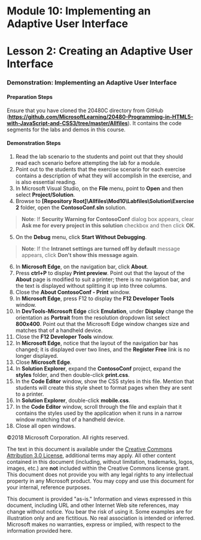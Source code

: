 # Module 10: Implementing an Adaptive User Interface

# Lesson 2: Creating an Adaptive User Interface

### Demonstration: Implementing an Adaptive User Interface

#### Preparation Steps

Ensure that you have cloned the 20480C directory from GitHub (**https://github.com/MicrosoftLearning/20480-Programming-in-HTML5-with-JavaScript-and-CSS3/tree/master/Allfiles**). It contains the code segments for the labs and demos in this course.

#### Demonstration Steps

1.	Read the lab scenario to the students and point out that they should read each scenario before attempting the lab for a module.
2.	Point out to the students that the exercise scenario for each exercise contains a description of what they will accomplish in the exercise, and is also essential reading.
3.  In Microsoft Visual Studio, on the **File** menu, point to **Open** and then select **Project/Solution**.
4.	Browse to **[Repository Root]\Allfiles\Mod10\Labfiles\Solution\Exercise 2** folder, open the **ContosoConf.sln** solution.
>**Note**: If **Security Warning for ContosoConf** dialog box appears, clear **Ask me for every project in this solution** checkbox and then click **OK**.
5.	On the **Debug** menu, click **Start Without Debugging**.

>**Note**: If the **Intranet settings are turned off by default** message appears, click **Don’t show this message again**.

6.	In **Microsoft Edge**, on the navigation bar, click **About**.
7.	Press **ctrl+P** to display **Print preview**. Point out that the layout of the **About** page is modified to suit a printer; there is no navigation bar, and the text is displayed without splitting it up into three columns.
8.  Close the **About ContosoConf - Print** window.
9.	In **Microsoft Edge**, press F12 to display the **F12 Developer Tools** window.
10. In **DevTools-Microsoft Edge** click **Emulation**, under **Display** change the orientation as **Portrait** from the resolution dropdown list select **800x400**. Point out that the Microsoft Edge window changes size and matches that of a handheld device.
11.	Close the **F12 Developer Tools** window.
12.	In **Microsoft Edge**, notice that the layout of the navigation bar has changed; it is displayed over two lines, and the **Register Free** link is no longer displayed.
13.	Close **Microsoft Edge**.
14.	In **Solution Explorer**, expand the **ContosoConf** project, expand the **styles** folder, and then double-click **print.css**.
15.	In the **Code Editor** window, show the CSS styles in this file. Mention that students will create this style sheet to format pages when they are sent to a printer.
16.	In **Solution Explorer**, double-click **mobile.css**.
17.	In the **Code Editor** window, scroll through the file and explain that it contains the styles used by the application when it runs in a narrow window matching that of a handheld device.
18. Close all open windows.

©2018 Microsoft Corporation. All rights reserved.

The text in this document is available under the  [Creative Commons Attribution 3.0 License](https://creativecommons.org/licenses/by/3.0/legalcode), additional terms may apply. All other content contained in this document (including, without limitation, trademarks, logos, images, etc.) are  **not**  included within the Creative Commons license grant. This document does not provide you with any legal rights to any intellectual property in any Microsoft product. You may copy and use this document for your internal, reference purposes.

This document is provided &quot;as-is.&quot; Information and views expressed in this document, including URL and other Internet Web site references, may change without notice. You bear the risk of using it. Some examples are for illustration only and are fictitious. No real association is intended or inferred. Microsoft makes no warranties, express or implied, with respect to the information provided here.
